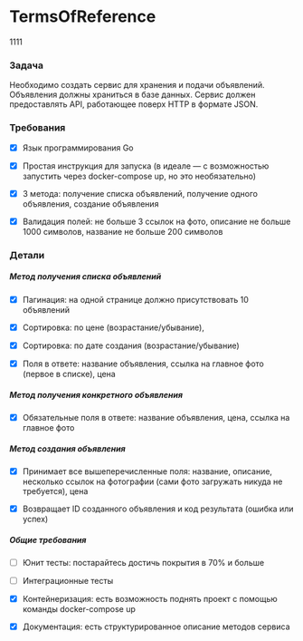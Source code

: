 # TermsOfReference
1111
### Задача
Необходимо создать сервис для хранения и подачи объявлений. Объявления должны храниться в базе данных. Сервис должен предоставлять API, работающее поверх HTTP в формате JSON.

### Требования

- [X] Язык программирования Go

- [X] Простая инструкция для запуска (в идеале — с возможностью запустить через docker-compose up, но это необязательно)

- [X] 3 метода: получение списка объявлений, получение одного объявления, создание объявления

- [X] Валидация полей: не больше 3 ссылок на фото, описание не больше 1000 символов, название не больше 200 символов

### Детали

##### Метод получения списка объявлений

- [X] Пагинация: на одной странице должно присутствовать 10 объявлений

- [X] Cортировка: по цене (возрастание/убывание),
- [X] Cортировка: по дате создания (возрастание/убывание)

- [X] Поля в ответе: название объявления, ссылка на главное фото (первое в списке), цена

##### Метод получения конкретного объявления

- [X] Обязательные поля в ответе: название объявления, цена, ссылка на главное фото

##### Метод создания объявления

- [X] Принимает все вышеперечисленные поля: название, описание, несколько ссылок на фотографии (сами фото загружать никуда не требуется), цена

- [X] Возвращает ID созданного объявления и код результата (ошибка или успех)

##### Общие требования 

- [ ] Юнит тесты: постарайтесь достичь покрытия в 70% и больше

- [ ] Интеграционные тесты

- [X] Контейнеризация: есть возможность поднять проект с помощью команды docker-compose up

- [X] Документация: есть структурированное описание методов сервиса
